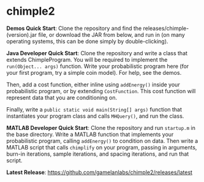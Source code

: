 chimple2
========

**Demos Quick Start**:
Clone the repository and find the releases/chimple-(version).jar file, or download the JAR from below, and run in (on many operating systems, this can be done simply by double-clicking).

**Java Developer Quick Start**:
Clone the repository and write a class that extends ChimpleProgram. You will be required to implement the `run(Object... args)` function. Write your probabilistic program here (for your first program, try a simple coin model). For help, see the demos.

Then, add a cost function, either inline using `addEnergy()` inside your probabilistic program, or by extending `CostFunction`. This cost function will represent data that you are conditioning on.

Finally, write a `public static void main(String[] args)` function that instantiates your program class and calls `MHQuery()`, and run the class.

**MATLAB Developer Quick Start**:
Clone the repository and run `startup.m` in the base directory. Write a MATLAB function that implements your probabilistic program, calling `addEnergy()` to condition on data. Then write a MATLAB script that calls `chimplify` on your program, passing in arguments, burn-in iterations, sample iterations, and spacing iterations, and run that script.

**Latest Release**:
https://github.com/gamelanlabs/chimple2/releases/latest
